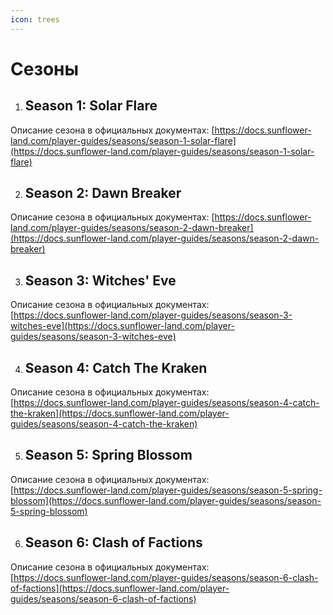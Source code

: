 ```yaml
---
icon: trees
---
```


# Сезоны

1. ## Season 1: Solar Flare

Описание сезона в официальных документах: [https://docs.sunflower-land.com/player-guides/seasons/season-1-solar-flare](https://docs.sunflower-land.com/player-guides/seasons/season-1-solar-flare)

2. ## Season 2: Dawn Breaker

Описание сезона в официальных документах: [https://docs.sunflower-land.com/player-guides/seasons/season-2-dawn-breaker](https://docs.sunflower-land.com/player-guides/seasons/season-2-dawn-breaker)

3. ## Season 3: Witches' Eve

Описание сезона в официальных документах: \
[https://docs.sunflower-land.com/player-guides/seasons/season-3-witches-eve](https://docs.sunflower-land.com/player-guides/seasons/season-3-witches-eve)

4. ## Season 4: Catch The Kraken

Описание сезона в официальных документах: \
[https://docs.sunflower-land.com/player-guides/seasons/season-4-catch-the-kraken](https://docs.sunflower-land.com/player-guides/seasons/season-4-catch-the-kraken)

5. ## Season 5: Spring Blossom

Описание сезона в официальных документах: \
[https://docs.sunflower-land.com/player-guides/seasons/season-5-spring-blossom](https://docs.sunflower-land.com/player-guides/seasons/season-5-spring-blossom)

6. ## Season 6: Clash of Factions

Описание сезона в официальных документах: \
[https://docs.sunflower-land.com/player-guides/seasons/season-6-clash-of-factions](https://docs.sunflower-land.com/player-guides/seasons/season-6-clash-of-factions)
